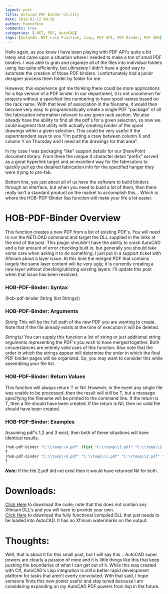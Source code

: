 ```yaml
---
layout: post
title: Autocad PDF Binder Utility
date: 2018-01-12 08:38
author: homeofbim
comments: true
categories: [.NET, PDF, AutoCAD]
tags: [AutoCAD .NET Lisp Function, Lisp, PDF API, PDF Binder, PDF SDK]
---
```

Hello again, as you know I have been playing with PDF API's quite a bit lately and came upon a situation where I needed to make a ton of small PDF binders. I was able to grab and organize all of the files into individual folders using lisp quite efficiently, but ultimately I didn't have a good way to automate the creation of those PDF binders. I unfortunately had a junior designer process them folder by folder for me.

However, this experience got me thinking there could be more applications for a lisp version of a PDF binder. In our department, it is not uncommon for projects without a specified line numbering to have spool names based on the rack name. With that level of association in the filename, it would then become very easy to programmatically create a single PDF “package” of all the fabrication information relevant to any given rack section. We also already have the ability to find all the pdf's for a given selection, so now we could augment that utility with actually creating binder of the spool drawings within a given selection. This could be very useful if the superintendent says to you “I'm putting a crew between column X and column Y on Thursday and I need all the drawings for that area”.

In my case I was packaging “like” support details for our SharePoint document library. From there the unique 4 character detail “prefix” served as a great hyperlink target and an excellent way for the fabricators to quickly pull up the detailed fabrication info for the specified hanger they were trying to pre-fab.

Bottom line, yes just about all of us have the software to build binders through an interface, but when you need to build a lot of them, then there really isn't a standard product on the market to accomplish this... Which is where the HOB-PDF-Binder lisp function will make your life a lot easier.

# HOB-PDF-Binder Overview
This function creates a new PDF from a list of existing PDF's. You will need to run the NETLOAD command and target the DLL supplied in the links at the end of the post. This plugin shouldn't have the ability to crash AutoCAD and a fair amount of error checking built in, but generally you should take some care when asking it to do something. I just put in a support ticket with Xfinium about a layer issue. At this time the merged PDF that contains largely the same layer content will be very ugly; it is currently creating a new layer without checking/utilizing existing layers. I'll update this post when that issue has been resolved.

### HOB-PDF-Binder: Syntax
(hob-pdf-binder String (list Strings))

### HOB-PDF-Binder: Arguments
*String*
This will be the full path of the new PDF you are wanting to create. Note that if the file already exists at the time of execution it will be deleted.

*String(s)*
You can supply this function a list of string or just additional string arguments representing the PDF's you wish to have merged together. Both circumstances are entirely valid uses of this function. Also note that the order in which the strings appear will determine the order in which the final PDF binder pages will be organized. So, you may want to consider this while assembling your file list.

### HOB-PDF-Binder: Return Values
This function will always return T or Nil. However, in the event any single file was unable to be processed, then the result will still be T, but a message specifying the filename will be printed to the command line. If the return is T, then a file should have been created. If the return is Nil, then no valid file should have been created.

### HOB-PDF-Binder: Examples
Assuming pdf's 1,2 and 3 exist, then both of these situations will have identical results.

```lisp
(hob-pdf-binder "C:\\temp\\4.pdf" (list "C:\\temp\\1.pdf" "C:\\temp\\2.pdf" "C:\\temp\\3.pdf"))
T
(hob-pdf-binder "C:\\temp\\4.pdf" "C:\\temp\\1.pdf" "C:\\temp\\2.pdf" "C:\\temp\\3.pdf")
T
```

***Note:*** If the file 2.pdf did not exist then it would have returned Nil for both.

# Downloads:
[Click Here](/assets/dotnet/HOB_P3DLispSupport_Project.zip) to download the code; note that this does not contain any Xfinium DLL's and you will have to provide your own.  
[Click Here](/assets/dotnet/HOB.PDF.Binder.dll.zip) to download the fully functional compiled DLL that just needs to be loaded into AutoCAD. It has no Xfinium watermarks on the output.

# Thoughts:
Well, that is about it for this small post, but I will say this… AutoCAD super powers are clearly a passion of mine and it is little things like this that keep pushing the boundaries of what I can get out of it. While this was created with C#, AutoCAD's Lisp integration is still a better rapid development platform for tasks that aren't overly convoluted. With that said, I hope someone finds this new power useful and stay tuned because I am considering expanding on my AutoCAD PDF powers from lisp in the future.
